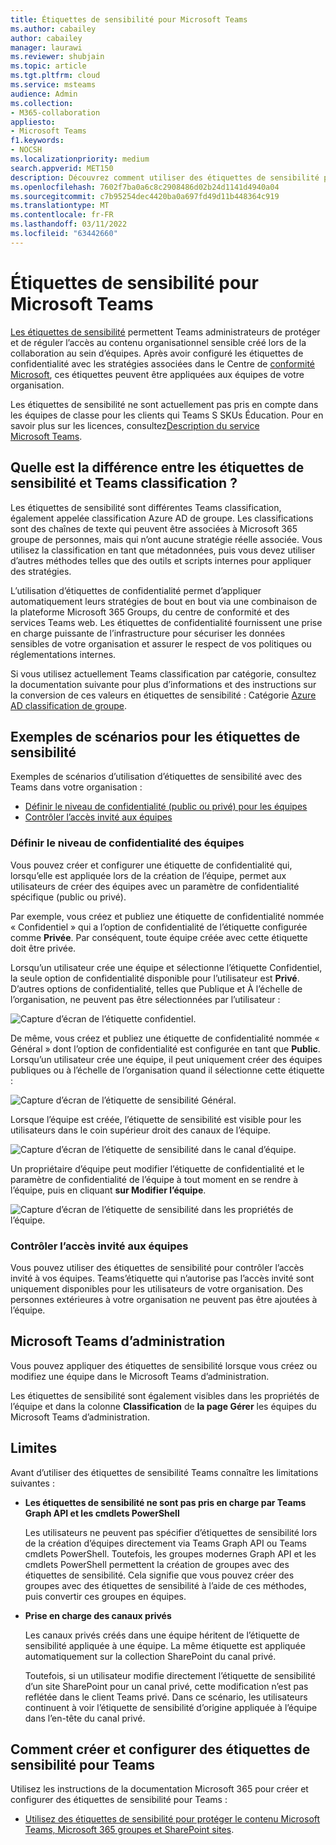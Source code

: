 ```yaml
---
title: Étiquettes de sensibilité pour Microsoft Teams
ms.author: cabailey
author: cabailey
manager: laurawi
ms.reviewer: shubjain
ms.topic: article
ms.tgt.pltfrm: cloud
ms.service: msteams
audience: Admin
ms.collection:
- M365-collaboration
appliesto:
- Microsoft Teams
f1.keywords:
- NOCSH
ms.localizationpriority: medium
search.appverid: MET150
description: Découvrez comment utiliser des étiquettes de sensibilité pour protéger vos équipes dans Microsoft Teams.
ms.openlocfilehash: 7602f7ba0a6c8c2908486d02b24d1141d4940a04
ms.sourcegitcommit: c7b95254dec4420ba0a697fd49d11b448364c919
ms.translationtype: MT
ms.contentlocale: fr-FR
ms.lasthandoff: 03/11/2022
ms.locfileid: "63442660"
---
```

# <a name="sensitivity-labels-for-microsoft-teams"></a>Étiquettes de sensibilité pour Microsoft Teams

[Les étiquettes de sensibilité](/microsoft-365/compliance/sensitivity-labels) permettent Teams administrateurs de protéger et de réguler l’accès au contenu organisationnel sensible créé lors de la collaboration au sein d’équipes. Après avoir configuré les étiquettes de confidentialité avec les stratégies associées dans le Centre de [conformité Microsoft](/microsoft-365/compliance/go-to-the-securitycompliance-center), ces étiquettes peuvent être appliquées aux équipes de votre organisation.

Les étiquettes de sensibilité ne sont actuellement pas pris en compte dans les équipes de classe pour les clients qui Teams S SKUs Éducation. Pour en savoir plus sur les licences, consultez[Description du service Microsoft Teams](/office365/servicedescriptions/teams-service-description).

## <a name="whats-the-difference-between-sensitivity-labels-and-teams-classification"></a>Quelle est la différence entre les étiquettes de sensibilité et Teams classification ?

Les étiquettes de sensibilité sont différentes Teams classification, également appelée classification Azure AD de groupe. Les classifications sont des chaînes de texte qui peuvent être associées à Microsoft 365 groupe de personnes, mais qui n’ont aucune stratégie réelle associée. Vous utilisez la classification en tant que métadonnées, puis vous devez utiliser d’autres méthodes telles que des outils et scripts internes pour appliquer des stratégies.

L’utilisation d’étiquettes de confidentialité permet d’appliquer automatiquement leurs stratégies de bout en bout via une combinaison de la plateforme Microsoft 365 Groups, du centre de conformité et des services Teams web. Les étiquettes de confidentialité fournissent une prise en charge puissante de l’infrastructure pour sécuriser les données sensibles de votre organisation et assurer le respect de vos politiques ou réglementations internes.

Si vous utilisez actuellement Teams classification par catégorie, consultez la documentation suivante pour plus d’informations et des instructions sur la conversion de ces valeurs en étiquettes de sensibilité : Catégorie [Azure AD classification de groupe](/microsoft-365/compliance/sensitivity-labels-teams-groups-sites#classic-azure-ad-group-classification).

## <a name="example-scenarios-for-sensitivity-labels"></a>Exemples de scénarios pour les étiquettes de sensibilité

Exemples de scénarios d’utilisation d’étiquettes de sensibilité avec des Teams dans votre organisation :

- [Définir le niveau de confidentialité (public ou privé) pour les équipes](#set-the-privacy-level-for-teams)
- [Contrôler l’accès invité aux équipes](#control-guest-access-to-teams)

### <a name="set-the-privacy-level-for-teams"></a>Définir le niveau de confidentialité des équipes

Vous pouvez créer et configurer une étiquette de confidentialité qui, lorsqu’elle est appliquée lors de la création de l’équipe, permet aux utilisateurs de créer des équipes avec un paramètre de confidentialité spécifique (public ou privé).

Par exemple, vous créez et publiez une étiquette de confidentialité nommée « Confidentiel » qui a l’option de confidentialité de l’étiquette configurée comme **Privée**. Par conséquent, toute équipe créée avec cette étiquette doit être privée. 

Lorsqu’un utilisateur crée une équipe et sélectionne l’étiquette Confidentiel, la seule option de confidentialité disponible pour l’utilisateur est **Privé**. D’autres options de confidentialité, telles que Publique et À l’échelle de l’organisation, ne peuvent pas être sélectionnées par l’utilisateur :

![Capture d’écran de l’étiquette confidentiel.](media/sensitivity-labels-confidential-example.png)

De même, vous créez et publiez une étiquette de confidentialité nommée « Général » dont l’option de confidentialité est configurée en tant que **Public**. Lorsqu’un utilisateur crée une équipe, il peut uniquement créer des équipes publiques ou à l’échelle de l’organisation quand il sélectionne cette étiquette :

![Capture d’écran de l’étiquette de sensibilité Général.](media/sensitivity-labels-general-example.png)

Lorsque l’équipe est créée, l’étiquette de sensibilité est visible pour les utilisateurs dans le coin supérieur droit des canaux de l’équipe. 

![Capture d’écran de l’étiquette de sensibilité dans le canal d’équipe.](media/sensitivity-labels-channel.png)

Un propriétaire d’équipe peut modifier l’étiquette de confidentialité et le paramètre de confidentialité de l’équipe à tout moment en se rendre à l’équipe, puis en cliquant **sur Modifier l’équipe**.

![Capture d’écran de l’étiquette de sensibilité dans les propriétés de l’équipe.](media/sensitivity-labels-edit-team.png)

### <a name="control-guest-access-to-teams"></a>Contrôler l’accès invité aux équipes

Vous pouvez utiliser des étiquettes de sensibilité pour contrôler l’accès invité à vos équipes. Teams’étiquette qui n’autorise pas l’accès invité sont uniquement disponibles pour les utilisateurs de votre organisation. Des personnes extérieures à votre organisation ne peuvent pas être ajoutées à l’équipe.

## <a name="microsoft-teams-admin-center"></a>Microsoft Teams d’administration

Vous pouvez appliquer des étiquettes de sensibilité lorsque vous créez ou modifiez une équipe dans le Microsoft Teams d’administration. 

Les étiquettes de sensibilité sont également visibles dans les propriétés de l’équipe et dans la colonne **Classification** de **la page Gérer** les équipes du Microsoft Teams d’administration.

## <a name="limitations"></a>Limites

Avant d’utiliser des étiquettes de sensibilité Teams connaître les limitations suivantes :

- **Les étiquettes de sensibilité ne sont pas pris en charge par Teams Graph API et les cmdlets PowerShell**
    
    Les utilisateurs ne peuvent pas spécifier d’étiquettes de sensibilité lors de la création d’équipes directement via Teams Graph API ou Teams cmdlets PowerShell. Toutefois, les groupes modernes Graph API et les cmdlets PowerShell permettent la création de groupes avec des étiquettes de sensibilité. Cela signifie que vous pouvez créer des groupes avec des étiquettes de sensibilité à l’aide de ces méthodes, puis convertir ces groupes en équipes.

- **Prise en charge des canaux privés**
    
    Les canaux privés créés dans une équipe héritent de l’étiquette de sensibilité appliquée à une équipe. La même étiquette est appliquée automatiquement sur la collection SharePoint du canal privé.
    
    Toutefois, si un utilisateur modifie directement l’étiquette de sensibilité d’un site SharePoint pour un canal privé, cette modification n’est pas reflétée dans le client Teams privé. Dans ce scénario, les utilisateurs continuent à voir l’étiquette de sensibilité d’origine appliquée à l’équipe dans l’en-tête du canal privé.

## <a name="how-to-create-and-configure-sensitivity-labels-for-teams"></a>Comment créer et configurer des étiquettes de sensibilité pour Teams

Utilisez les instructions de la documentation Microsoft 365 pour créer et configurer des étiquettes de sensibilité pour Teams : 

- [Utilisez des étiquettes de sensibilité pour protéger le contenu Microsoft Teams, Microsoft 365 groupes et SharePoint sites](/microsoft-365/compliance/sensitivity-labels-teams-groups-sites).

